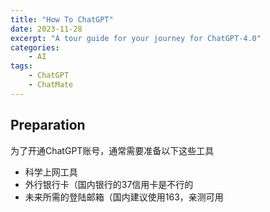 ```yaml
---
title: "How To ChatGPT"
date: 2023-11-28
excerpt: "A tour guide for your journey for ChatGPT-4.0"
categories: 
    - AI
tags: 
    - ChatGPT
    - ChatMate
---
```




## Preparation

为了开通ChatGPT账号，通常需要准备以下这些工具

- 科学上网工具
- 外行银行卡（国内银行的37信用卡是不行的
- 未来所需的登陆邮箱（国内建议使用163，亲测可用

## 